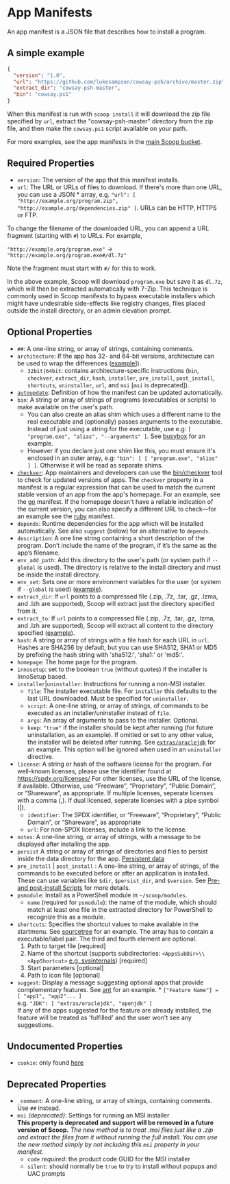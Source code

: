 # App Manifests

An app manifest is a JSON file that describes how to install a program.

## A simple example

```json
{
  "version": "1.0",
  "url": "https://github.com/lukesampson/cowsay-psh/archive/master.zip",
  "extract_dir": "cowsay-psh-master",
  "bin": "cowsay.ps1"
}
```

When this manifest is run with `scoop install` it will download the zip file specified by `url`, extract the "cowsay-psh-master" directory from the zip file, and then make the `cowsay.ps1` script available on your path.

For more examples, see the app manifests in the [main Scoop bucket](https://github.com/ScoopInstaller/Main/tree/master/bucket).

## Required Properties

- `version`: The version of the app that this manifest installs.
- `url`: The URL or URLs of files to download. If there's more than one URL, you can use a JSON \* array, e.g. `"url": [ "http://example.org/program.zip", "http://example.org/dependencies.zip" ]`. URLs can be HTTP, HTTPS or FTP.

To change the filename of the downloaded URL, you can append a URL fragment (starting with `#`) to URLs. For example,

`"http://example.org/program.exe"` -> `"http://example.org/program.exe#/dl.7z"`

Note the fragment must start with `#/` for this to work.

In the above example, Scoop will download `program.exe` but save it as `dl.7z`, which will then be extracted automatically with 7-Zip. This technique is commonly used in Scoop manifests to bypass executable installers which might have undesirable side-effects like registry changes, files placed outside the install directory, or an admin elevation prompt.

## Optional Properties

- `##`: A one-line string, or array of strings, containing comments.
- `architecture`: If the app has 32- and 64-bit versions, architecture can be used to wrap the differences ([example](https://github.com/ScoopInstaller/Main/blob/master/bucket/7zip.json)]).
  - `32bit|64bit`: contains architecture-specific instructions (`bin`, `checkver`, `extract_dir`, `hash`, `installer`, `pre_install`, `post_install`, `shortcuts`, `uninstaller`, `url`, and `msi` [`msi` is deprecated]).
- [`autoupdate`](App-Manifest-Autoupdate#add-autoupdate-to-a-manifest): Definition of how the manifest can be updated automatically.
- `bin`: A string or array of strings of programs (executables or scripts) to make available on the user's path.
  - You can also create an alias shim which uses a different name to the real executable and (optionally) passes arguments to the executable. Instead of just using a string for the executable, use e.g: `[ "program.exe", "alias", "--arguments" ]`. See [busybox](https://github.com/ScoopInstaller/Main/blob/master/bucket/busybox.json) for an example.
  - However if you declare just one shim like this, you must ensure it's enclosed in an outer array, e.g:
    `"bin": [ [ "program.exe", "alias" ] ]`. Otherwise it will be read as separate shims.
- [`checkver`](App-Manifest-Autoupdate#add-checkver-to-a-manifest): App maintainers and developers can use the [bin/checkver](https://github.com/lukesampson/scoop/blob/master/bin/checkver.ps1) tool to check for updated versions of apps. The `checkver` property in a manifest is a regular expression that can be used to match the current stable version of an app from the app's homepage. For an example, see the [go](https://github.com/ScoopInstaller/Main/blob/master/bucket/go.json) manifest. If the homepage doesn't have a reliable indication of the current version, you can also specify a different URL to check—for an example see the [ruby](https://github.com/ScoopInstaller/Main/blob/master/bucket/ruby.json) manifest.
- `depends`: Runtime dependencies for the app which will be installed automatically. See also `suggest` (below) for an alternative to `depends`.
- `description`: A one line string containing a short description of the program. Don’t include the name of the program, if it’s the same as the app’s filename.
- `env_add_path`: Add this directory to the user's path (or system path if `--global` is used). The directory is relative to the install directory and must be inside the install directory.
- `env_set`: Sets one or more environment variables for the user (or system if `--global` is used) ([example](https://github.com/ScoopInstaller/Main/blob/master/bucket/go.json)).
- `extract_dir`: If `url` points to a compressed file (.zip, .7z, .tar, .gz, .lzma, and .lzh are supported), Scoop will extract just the directory specified from it.
- `extract_to`: If `url` points to a compressed file (.zip, .7z, .tar, .gz, .lzma, and .lzh are supported), Scoop will extract all content to the directory specified ([example](https://github.com/lukesampson/scoop-extras/blob/master/bucket/irfanview.json)).
- `hash`: A string or array of strings with a file hash for each URL in `url`. Hashes are SHA256 by default, but you can use SHA512, SHA1 or MD5 by prefixing the hash string with 'sha512:', 'sha1:' or 'md5:'.
- `homepage`: The home page for the program.
- `innosetup`: set to the boolean `true` (without quotes) if the installer is InnoSetup based.
- `installer`|`uninstaller`: Instructions for running a non-MSI installer.
  - `file`: The installer executable file. For `installer` this defaults to the last URL downloaded. Must be specified for `uninstaller`.
  - `script`: A one-line string, or array of strings, of commands to be executed as an installer/uninstaller instead of `file`.
  - `args`: An array of arguments to pass to the installer. Optional.
  - `keep`: `"true"` if the installer should be kept after running (for future uninstallation, as an example). If omitted or set to any other value, the installer will be deleted after running. See [`extras/oraclejdk`](https://github.com/lukesampson/scoop-extras/blob/master/oraclejdk.json) for an example. This option will be ignored when used in an `uninstaller` directive.
- `license`: A string or hash of the software license for the program. For well-known licenses, please use the identifier found at https://spdx.org/licenses/ For other licenses, use the URL of the license, if available. Otherwise, use “Freeware”, “Proprietary”, “Public Domain”, or “Shareware”, as appropriate. If multiple licenses, seperate licenses with a comma (,). If dual licensed, seperate licenses with a pipe symbol (|).
  - `identifier`: The SPDX identifier, or “Freeware”, “Proprietary”, “Public Domain”, or “Shareware”, as appropriate
  - `url`: For non-SPDX licenses, include a link to the license.
- `notes`: A one-line string, or array of strings, with a message to be displayed after installing the app.
- `persist` A string or array of strings of directories and files to persist inside the data directory for the app. [Persistent data](Persistent-data)
- `pre_install` | `post_install` : A one-line string, or array of strings, of the commands to be executed before or after an application is installed. These can use variables like `$dir`, `$persist_dir`, and `$version`. See [Pre- and post-install Scripts](Pre--and-Post-install-scripts) for more details.
- `psmodule`: Install as a PowerShell module in `~/scoop/modules`.
  - `name` (required for `psmodule`): the name of the module, which should match at least one file in the extracted directory for PowerShell to recognize this as a module.
- `shortcuts`: Specifies the shortcut values to make available in the startmenu. See [sourcetree](https://github.com/lukesampson/scoop-extras/blob/master/bucket/sourcetree.json) for an example. The array has to contain a executable/label pair. The third and fourth element are optional.
  1. Path to target file [required]
  2. Name of the shortcut (supports subdirectories: `<AppsSubDir>\\<AppShortcut>` [e.g. sysinternals](https://github.com/lukesampson/scoop-extras/blob/master/bucket/sysinternals.json)) [required]
  3. Start parameters [optional]
  4. Path to icon file [optional]
- `suggest`: Display a message suggesting optional apps that provide complementary features. See [ant](https://github.com/ScoopInstaller/Main/blob/master/bucket/ant.json) for an example. \* `["Feature Name"] = [ "app1", "app2"... ]`<br>e.g. `"JDK": [ "extras/oraclejdk", "openjdk" ]`<br>
  If any of the apps suggested for the feature are already installed, the feature will be treated as 'fulfilled' and the user won't see any suggestions.

## Undocumented Properties

- `cookie`: only found [here](https://github.com/se35710/scoop-java/search?q=cookie&unscoped_q=cookie)

## Deprecated Properties

- `_comment`: A one-line string, or array of strings, containing comments. Use `##` instead.
- `msi` _(deprecated)_: Settings for running an MSI installer<br>
  **This property is deprecated and support will be removed in a future version of Scoop.** _The new method is to treat .msi files just like a .zip and extract the files from it without running the full install. You can use the new method simply by not including this `msi` property in your manifest._
  * `code` *required*: the product code GUID for the MSI installer
  * `silent`: should normally be `true` to try to install without popups and UAC prompts
